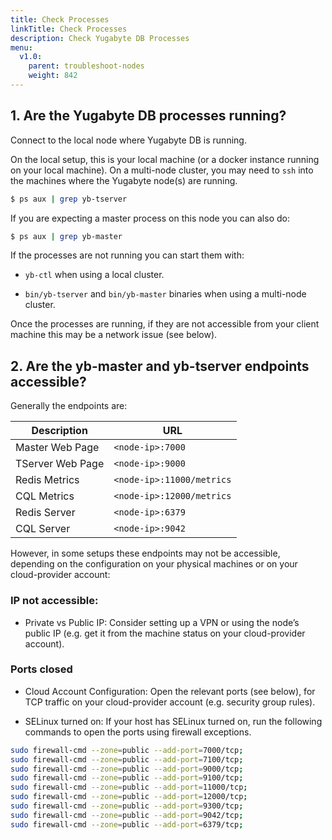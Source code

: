 ```yaml
---
title: Check Processes
linkTitle: Check Processes
description: Check Yugabyte DB Processes
menu:
  v1.0:
    parent: troubleshoot-nodes
    weight: 842
---
```


## 1. Are the Yugabyte DB processes running?
Connect to the local node where Yugabyte DB is running. 

On the local setup, this is your local machine (or a docker instance running on your local machine). On a multi-node cluster, you may need to `ssh` into the machines where the Yugabyte node(s) are running.

```sh
$ ps aux | grep yb-tserver
```

If you are expecting a master process on this node you can also do: 

```sh
$ ps aux | grep yb-master
```

If the processes are not running you can start them with:

- `yb-ctl` when using a local cluster.

- `bin/yb-tserver` and `bin/yb-master` binaries when using a multi-node cluster.

Once the processes are running, if they are not accessible from your client machine this may be a network issue (see below).

## 2. Are the yb-master and yb-tserver endpoints accessible?
Generally the endpoints are: 

|      Description |                       URL |
|------------------|---------------------------|
| Master Web Page  | `<node-ip>:7000`          |
| TServer Web Page | `<node-ip>:9000`          |
| Redis Metrics    | `<node-ip>:11000/metrics` |
| CQL Metrics      | `<node-ip>:12000/metrics` |
| Redis Server     | `<node-ip>:6379`          |
| CQL Server       | `<node-ip>:9042`          |


However, in some setups these endpoints may not be accessible, depending on the configuration on your physical machines or on your cloud-provider account:

### IP not accessible: 
- Private vs Public IP: Consider setting up a VPN or using the node’s public IP (e.g. get it from the machine status on your cloud-provider account).

### Ports closed

- Cloud Account Configuration: Open the relevant ports (see below),  for TCP traffic on your cloud-provider account (e.g. security group rules).

- SELinux turned on: If your host has SELinux turned on, run the following commands to open the ports using firewall exceptions.

```sh
sudo firewall-cmd --zone=public --add-port=7000/tcp;
sudo firewall-cmd --zone=public --add-port=7100/tcp;
sudo firewall-cmd --zone=public --add-port=9000/tcp;
sudo firewall-cmd --zone=public --add-port=9100/tcp;
sudo firewall-cmd --zone=public --add-port=11000/tcp;
sudo firewall-cmd --zone=public --add-port=12000/tcp;
sudo firewall-cmd --zone=public --add-port=9300/tcp;
sudo firewall-cmd --zone=public --add-port=9042/tcp;
sudo firewall-cmd --zone=public --add-port=6379/tcp;
```
